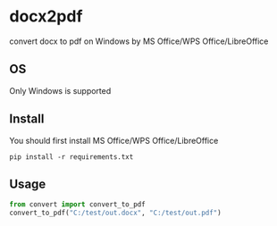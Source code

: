 # docx2pdf
convert docx to pdf on Windows by MS Office/WPS Office/LibreOffice

## OS
Only Windows is supported
## Install
You should first install MS Office/WPS Office/LibreOffice
```shell
pip install -r requirements.txt
```
## Usage
```python
from convert import convert_to_pdf
convert_to_pdf("C:/test/out.docx", "C:/test/out.pdf")
```